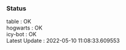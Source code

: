 ### Status


table : OK  
hogwarts : OK  
icy-bot : OK  
Latest Update : 2022-05-10 11:08:33.609553
